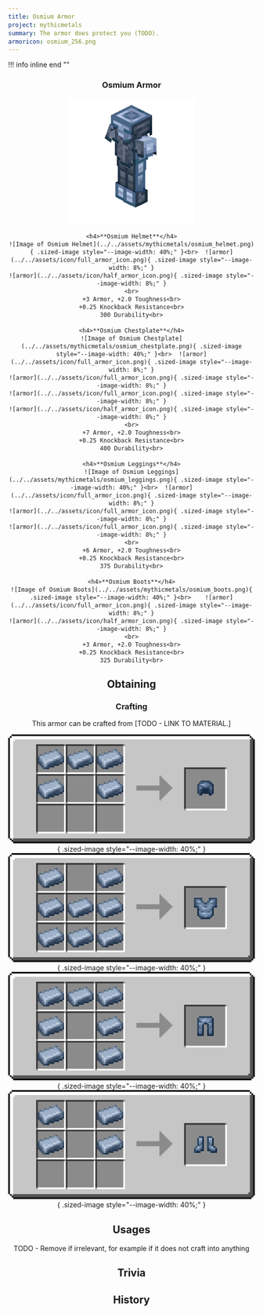 ```yaml
---
title: Osmium Armor
project: mythicmetals
summary: The armor does protect you (TODO).
armoricon: osmium_256.png
---
```


!!! info inline end ""
    <center class=tooltip>
    <h3>**Osmium Armor**</h3>
    ![WRITE ALT TEXT HERE](../../assets/armor-models/256/osmium_256.png)<br>

	<h4>**Osmium Helmet**</h4>
	![Image of Osmium Helmet](../../assets/mythicmetals/osmium_helmet.png){ .sized-image style="--image-width: 40%;" }<br>	![armor](../../assets/icon/full_armor_icon.png){ .sized-image style="--image-width: 8%;" }
	![armor](../../assets/icon/half_armor_icon.png){ .sized-image style="--image-width: 8%;" }
	<br>
	+3 Armor, +2.0 Toughness<br>
	+0.25 Knockback Resistance<br>
	300 Durability<br>

	<h4>**Osmium Chestplate**</h4>
	![Image of Osmium Chestplate](../../assets/mythicmetals/osmium_chestplate.png){ .sized-image style="--image-width: 40%;" }<br>	![armor](../../assets/icon/full_armor_icon.png){ .sized-image style="--image-width: 8%;" }
	![armor](../../assets/icon/full_armor_icon.png){ .sized-image style="--image-width: 8%;" }
	![armor](../../assets/icon/full_armor_icon.png){ .sized-image style="--image-width: 8%;" }
	![armor](../../assets/icon/half_armor_icon.png){ .sized-image style="--image-width: 8%;" }
	<br>
	+7 Armor, +2.0 Toughness<br>
	+0.25 Knockback Resistance<br>
	400 Durability<br>

	<h4>**Osmium Leggings**</h4>
	![Image of Osmium Leggings](../../assets/mythicmetals/osmium_leggings.png){ .sized-image style="--image-width: 40%;" }<br>	![armor](../../assets/icon/full_armor_icon.png){ .sized-image style="--image-width: 8%;" }
	![armor](../../assets/icon/full_armor_icon.png){ .sized-image style="--image-width: 8%;" }
	![armor](../../assets/icon/full_armor_icon.png){ .sized-image style="--image-width: 8%;" }
	<br>
	+6 Armor, +2.0 Toughness<br>
	+0.25 Knockback Resistance<br>
	375 Durability<br>

	<h4>**Osmium Boots**</h4>
	![Image of Osmium Boots](../../assets/mythicmetals/osmium_boots.png){ .sized-image style="--image-width: 40%;" }<br>	![armor](../../assets/icon/full_armor_icon.png){ .sized-image style="--image-width: 8%;" }
	![armor](../../assets/icon/half_armor_icon.png){ .sized-image style="--image-width: 8%;" }
	<br>
	+3 Armor, +2.0 Toughness<br>
	+0.25 Knockback Resistance<br>
	325 Durability<br>


## Obtaining

### Crafting

This armor can be crafted from [TODO - LINK TO MATERIAL.]

![Image of the recipe for Osmium Helmet](../../assets/mythicmetals/recipes/armor/osmium_helmet.png){ .sized-image style="--image-width: 40%;" }
![Image of the recipe for Osmium Chestplate](../../assets/mythicmetals/recipes/armor/osmium_chestplate.png){ .sized-image style="--image-width: 40%;" }
![Image of the recipe for Osmium Leggings](../../assets/mythicmetals/recipes/armor/osmium_leggings.png){ .sized-image style="--image-width: 40%;" }
![Image of the recipe for Osmium Boots](../../assets/mythicmetals/recipes/armor/osmium_boots.png){ .sized-image style="--image-width: 40%;" }

## Usages

TODO - Remove if irrelevant, for example if it does not craft into anything

## Trivia

## History

